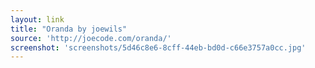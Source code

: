 ```yaml
---
layout: link
title: "Oranda by joewils"
source: 'http://joecode.com/oranda/'
screenshot: 'screenshots/5d46c8e6-8cff-44eb-bd0d-c66e3757a0cc.jpg'
---
```



